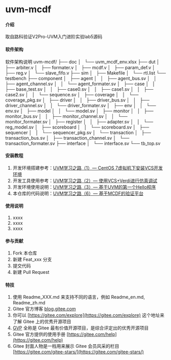 # uvm-mcdf

#### 介绍
取自路科验证V2Pro-UVM入门进阶实验lab5源码

#### 软件架构
软件架构说明
    uvm-mcdf/
    ├── doc
    │   └── uvm_mcdf_env.xlsx
    ├── dut
    │   ├── arbiter.v
    │   ├── formater.v
    │   ├── mcdf.v
    │   ├── param_def.v
    │   ├── reg.v
    │   └── slave_fifo.v
    ├── sim
    │   ├── Makefile
    │   └── rtl.list
    └── testbench
        ├── component
        │   ├── agent
        │   │   ├── agent_bus.sv
        │   │   ├── agent_channel.sv
        │   │   └── agent_formater.sv
        │   ├── case
        │   │   ├── base_test.sv
        │   │   ├── case0.sv
        │   │   ├── case1.sv
        │   │   ├── case2.sv
        │   │   └── sequence.sv
        │   ├── coverage
        │   │   └── coverage_pkg.sv
        │   ├── driver
        │   │   ├── driver_bus.sv
        │   │   ├── driver_channel.sv
        │   │   └── driver_formater.sv
        │   ├── env
        │   │   └── env.sv
        │   ├── model
        │   │   └── model.sv
        │   ├── monitor
        │   │   ├── monitor_bus.sv
        │   │   ├── monitor_channel.sv
        │   │   └── monitor_formater.sv
        │   ├── register
        │   │   ├── adapter.sv
        │   │   └── reg_model.sv
        │   ├── scoreboard
        │   │   └── scoreboard.sv
        │   ├── sequencer
        │   │   └── sequencer_pkg.sv
        │   └── transaction
        │       ├── transaction_bus.sv
        │       ├── transaction_channel.sv
        │       └── transaction_formater.sv
        ├── interface
        │   └── interface.sv
        └── tb_top.sv


#### 安装教程

1.  开发环境搭建参考：[UVM学习之路（1）— CentOS 7虚拟机下安装VCS开发环境](https://blog.csdn.net/qq_38113006/article/details/120803926)
2.  开发工具使用参考：[UVM学习之路（2）— 使用VCS+Verdi进行仿真调试](https://blog.csdn.net/qq_38113006/article/details/120921003)
3.  开发环境使用说明：[UVM学习之路（3）— 基于UVM的第一个Hello程序](https://blog.csdn.net/qq_38113006/article/details/120924689)
4.	本仓库的代码说明：[UVM学习之路（6）— 基于MCDF的验证平台](https://blog.csdn.net/qq_38113006/article/details/122904135)

#### 使用说明

1.  xxxx
2.  xxxx
3.  xxxx

#### 参与贡献

1.  Fork 本仓库
2.  新建 Feat_xxx 分支
3.  提交代码
4.  新建 Pull Request


#### 特技

1.  使用 Readme\_XXX.md 来支持不同的语言，例如 Readme\_en.md, Readme\_zh.md
2.  Gitee 官方博客 [blog.gitee.com](https://blog.gitee.com)
3.  你可以 [https://gitee.com/explore](https://gitee.com/explore) 这个地址来了解 Gitee 上的优秀开源项目
4.  [GVP](https://gitee.com/gvp) 全称是 Gitee 最有价值开源项目，是综合评定出的优秀开源项目
5.  Gitee 官方提供的使用手册 [https://gitee.com/help](https://gitee.com/help)
6.  Gitee 封面人物是一档用来展示 Gitee 会员风采的栏目 [https://gitee.com/gitee-stars/](https://gitee.com/gitee-stars/)
